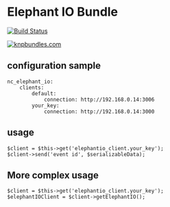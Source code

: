 # Elephant IO Bundle

[![Build Status](https://travis-ci.org/nchaulet/ElephantIOBundle.png)](https://travis-ci.org/nchaulet/ElephantIOBundle)

[![knpbundles.com](http://knpbundles.com/nchaulet/ElephantIOBundle/badge)](http://knpbundles.com/nchaulet/ElephantIOBundle)


## configuration sample

	nc_elephant_io:
	    clients:
	        default:
	            connection: http://192.168.0.14:3006
	        your_key:
	            connection: http://192.168.0.14:3000

## usage

	$client = $this->get('elephantio_client.your_key');
    $client->send('event id', $serializableData);

## More complex usage

	$client = $this->get('elephantio_client.your_key');
	$elephantIOClient = $client->getElephantIO();
